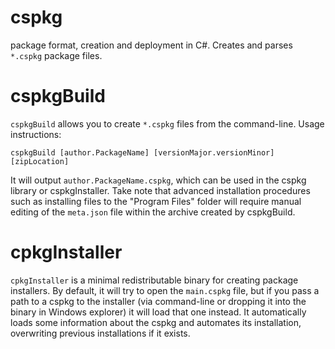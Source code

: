 # cspkg
package format, creation and deployment in C#. Creates and parses `*.cspkg` package files.
# cspkgBuild
`cspkgBuild` allows you to create `*.cspkg` files from the command-line. Usage instructions:
```
cspkgBuild [author.PackageName] [versionMajor.versionMinor] [zipLocation]
```
It will output `author.PackageName.cspkg`, which can be used in the cspkg library or cspkgInstaller. Take note that advanced installation procedures such as installing files to the "Program Files" folder will require manual editing of the `meta.json` file within the archive created by cspkgBuild.
# cpkgInstaller
`cpkgInstaller` is a minimal redistributable binary for creating package installers. By default, it will try to open the `main.cspkg` file, but if you pass a path to a cspkg to the installer (via command-line or dropping it into the binary in Windows explorer) it will load that one instead. It automatically loads some information about the cspkg and automates its installation, overwriting previous installations if it exists.
